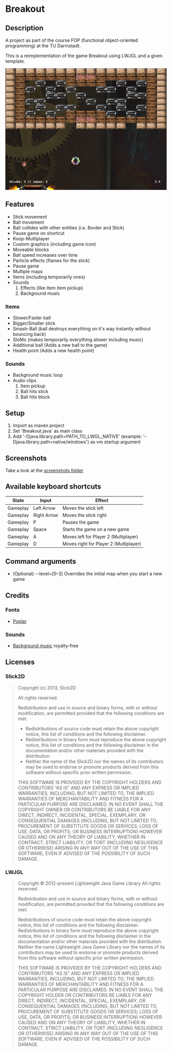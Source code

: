 # Breakout

## Description

A project as part of the course FOP (functional object-oriented programming) at the TU Darmstadt.

This is a reimplementation of the game Breakout using LWJGL and a given template.

![Main menu](screenshots/GameplayState.png)

## Features

* Stick movement
* Ball movement
* Ball collides with other entities (i.e. Border and Stick)
* Pause game on shortcut
* Koop-Multiplayer
* Custom graphics (including game icon)
* Moveable blocks
* Ball speed increases over time
* Particle effects (flames for the stick)
* Pause game
* Multiple maps
* Items (including temporarily ones)
* Sounds
    1. Effects (like item item pickup)
    2. Background music

### Items

* Slower/Faster ball
* Bigger/Smaller stick
* Smash-Ball (ball destroys everything on it's way instantly without bouncing back)
* SloMo (makes temporarily everything slower including music)
* Additional ball (Adds a new ball to the game)
* Health point (Adds a new health point)

### Sounds

* Background music loop
* Audio clips
    1. Item pickup
    2. Ball hits stick
    3. Ball hits block

## Setup

1. Import as maven project
2. Set 'Breakout.java' as main class
3. Add '-Djava.library.path=PATH_TO_LWGL_NATIVE' (example: '-Djava.library.path=native/windows') as vm startup argument

## Screenshots

Take a look at the [screenshots folder](screenshots)

## Available keyboard shortcuts

| State | Input | Effect |
| --- | ---|---|
| Gameplay | Left Arrow | Moves the stick left |
| Gameplay | Right Arrow | Moves the stick right |
| Gameplay | P | Pauses the game |
| Gameplay | Space | Starts the game on a new game |
| Gameplay | A | Moves left for Player 2 (Multiplayer) |
| Gameplay | D | Moves right for Player 2 (Multiplayer) |

## Command arguments

* (Optional) --level=[0-3] Overrides the initial map when you start a new game

## Credits

### Fonts

* [Poplar](https://ufonts.com/fonts/poplar.html)

### Sounds

* [Background music](https://www.looperman.com/loops/detail/93477/drums-and-rust-by-flsouto-free-170bpm-industrial-drum-loop)
royalty-free

## Licenses

### Slick2D

> Copyright (c) 2013, Slick2D
> 
> All rights reserved.
> 
> Redistribution and use in source and binary forms, with or without modification, are permitted provided that the following conditions are met:
> 
> * Redistributions of source code must retain the above copyright notice, this list of conditions and the following disclaimer.
> * Redistributions in binary form must reproduce the above copyright notice, this list of conditions and the following disclaimer in the documentation and/or other materials provided with the distribution.
> * Neither the name of the Slick2D nor the names of its contributors may be used to endorse or promote products derived from this software without specific prior written permission.
> 
> THIS SOFTWARE IS PROVIDED BY THE COPYRIGHT HOLDERS AND CONTRIBUTORS “AS IS” AND ANY EXPRESS OR IMPLIED WARRANTIES, INCLUDING, BUT NOT LIMITED TO, THE IMPLIED WARRANTIES OF MERCHANTABILITY AND FITNESS FOR A PARTICULAR PURPOSE ARE DISCLAIMED. IN NO EVENT SHALL THE COPYRIGHT OWNER OR CONTRIBUTORS BE LIABLE FOR ANY DIRECT, INDIRECT, INCIDENTAL, SPECIAL, EXEMPLARY, OR CONSEQUENTIAL DAMAGES (INCLUDING, BUT NOT LIMITED TO, PROCUREMENT OF SUBSTITUTE GOODS OR SERVICES; LOSS OF USE, DATA, OR PROFITS; OR BUSINESS INTERRUPTION) HOWEVER CAUSED AND ON ANY THEORY OF LIABILITY, WHETHER IN CONTRACT, STRICT LIABILITY, OR TORT (INCLUDING NEGLIGENCE OR OTHERWISE) ARISING IN ANY WAY OUT OF THE USE OF THIS SOFTWARE, EVEN IF ADVISED OF THE POSSIBILITY OF SUCH DAMAGE.

### LWJGL

> Copyright © 2012-present Lightweight Java Game Library
> All rights reserved.
> 
> Redistribution and use in source and binary forms, with or without modification, are permitted provided that the following conditions are met:
> 
> Redistributions of source code must retain the above copyright notice, this list of conditions and the following disclaimer.
> Redistributions in binary form must reproduce the above copyright notice, this list of conditions and the following disclaimer in the documentation and/or other materials provided with the distribution.
> Neither the name Lightweight Java Game Library nor the names of its contributors may be used to endorse or promote products derived from this software without specific prior written permission.
> 
> THIS SOFTWARE IS PROVIDED BY THE COPYRIGHT HOLDERS AND CONTRIBUTORS "AS IS" AND ANY EXPRESS OR IMPLIED WARRANTIES, INCLUDING, BUT NOT LIMITED TO, THE IMPLIED WARRANTIES OF MERCHANTABILITY AND FITNESS FOR A PARTICULAR PURPOSE ARE DISCLAIMED. IN NO EVENT SHALL THE COPYRIGHT HOLDER OR CONTRIBUTORS BE LIABLE FOR ANY DIRECT, INDIRECT, INCIDENTAL, SPECIAL, EXEMPLARY, OR CONSEQUENTIAL DAMAGES (INCLUDING, BUT NOT LIMITED TO, PROCUREMENT OF SUBSTITUTE GOODS OR SERVICES; LOSS OF USE, DATA, OR PROFITS; OR BUSINESS INTERRUPTION) HOWEVER CAUSED AND ON ANY THEORY OF LIABILITY, WHETHER IN CONTRACT, STRICT LIABILITY, OR TORT (INCLUDING NEGLIGENCE OR OTHERWISE) ARISING IN ANY WAY OUT OF THE USE OF THIS SOFTWARE, EVEN IF ADVISED OF THE POSSIBILITY OF SUCH DAMAGE.

